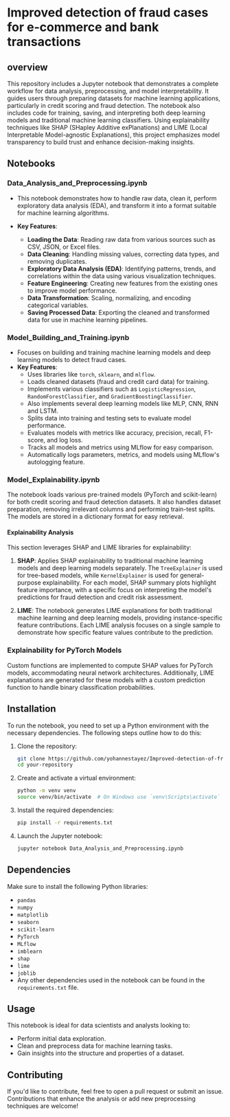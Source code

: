 # Improved detection of fraud cases for e-commerce and bank transactions

## overview
This repository includes a Jupyter notebook that demonstrates a complete workflow for data analysis, preprocessing, and model interpretability. It guides users through preparing datasets for machine learning applications, particularly in credit scoring and fraud detection. The notebook also includes code for training, saving, and interpreting both deep learning models and traditional machine learning classifiers. Using explainability techniques like SHAP (SHapley Additive exPlanations) and LIME (Local Interpretable Model-agnostic Explanations), this project emphasizes model transparency to build trust and enhance decision-making insights.

## Notebooks

### Data_Analysis_and_Preprocessing.ipynb
- This notebook demonstrates how to handle raw data, clean it, perform exploratory data analysis (EDA), and transform it into a format suitable for machine learning algorithms. 

- **Key Features**:
    - **Loading the Data**: Reading raw data from various sources such as CSV, JSON, or Excel files.
    -  **Data Cleaning**: Handling missing values, correcting data types, and removing duplicates.
    - **Exploratory Data Analysis (EDA)**: Identifying patterns, trends, and correlations within the data using various visualization techniques.
    - **Feature Engineering**: Creating new features from the existing ones to improve model performance.
    - **Data Transformation**: Scaling, normalizing, and encoding categorical variables.
    - **Saving Processed Data**: Exporting the cleaned and transformed data for use in machine learning pipelines.

### Model_Building_and_Training.ipynb
- Focuses on building and training machine learning models and deep learning models to detect fraud cases.
- **Key Features**:
  - Uses libraries like `torch`, `sklearn`, and `mlflow`.
  - Loads cleaned datasets (fraud and credit card data) for training.
  - Implements various classifiers such as `LogisticRegression`, `RandomForestClassifier`, and `GradientBoostingClassifier`.
  - Also implements several deep learning models like MLP, CNN, RNN and LSTM.
  - Splits data into training and testing sets to evaluate model performance.
  - Evaluates models with metrics like accuracy, precision, recall, F1-score, and log loss.
  - Tracks all models and metrics using MLflow for easy comparison.
  - Automatically logs parameters, metrics, and models using MLflow's autologging feature.

### Model_Explainability.ipynb
The notebook loads various pre-trained models (PyTorch and scikit-learn) for both credit scoring and fraud detection datasets. It also handles dataset preparation, removing irrelevant columns and performing train-test splits. The models are stored in a dictionary format for easy retrieval.

#### Explainability Analysis
This section leverages SHAP and LIME libraries for explainability:
1. **SHAP**: Applies SHAP explainability to traditional machine learning models and deep learning models separately. The `TreeExplainer` is used for tree-based models, while `KernelExplainer` is used for general-purpose explainability. For each model, SHAP summary plots highlight feature importance, with a specific focus on interpreting the model's predictions for fraud detection and credit risk assessment.
  
2. **LIME**: The notebook generates LIME explanations for both traditional machine learning and deep learning models, providing instance-specific feature contributions. Each LIME analysis focuses on a single sample to demonstrate how specific feature values contribute to the prediction.

### Explainability for PyTorch Models
Custom functions are implemented to compute SHAP values for PyTorch models, accommodating neural network architectures. Additionally, LIME explanations are generated for these models with a custom prediction function to handle binary classification probabilities.


## Installation

To run the notebook, you need to set up a Python environment with the necessary dependencies. The following steps outline how to do this:

1. Clone the repository:
    ```bash
    git clone https://github.com/yohannestayez/Improved-detection-of-fraud-cases-for-e-commerce-and-bank-transactions.git
    cd your-repository
    ```

2. Create and activate a virtual environment:
    ```bash
    python -m venv venv
    source venv/bin/activate  # On Windows use `venv\Scripts\activate`
    ```

3. Install the required dependencies:
    ```bash
    pip install -r requirements.txt
    ```

4. Launch the Jupyter notebook:
    ```bash
    jupyter notebook Data_Analysis_and_Preprocessing.ipynb
    ```

## Dependencies

Make sure to install the following Python libraries:
- `pandas`
- `numpy`
- `matplotlib`
- `seaborn`
- `scikit-learn`
- `PyTorch`
- `MLflow`
- `imblearn`
- `shap`
- `lime`
- `joblib`
- Any other dependencies used in the notebook can be found in the `requirements.txt` file.

## Usage

This notebook is ideal for data scientists and analysts looking to:
- Perform initial data exploration.
- Clean and preprocess data for machine learning tasks.
- Gain insights into the structure and properties of a dataset.

## Contributing

If you'd like to contribute, feel free to open a pull request or submit an issue. Contributions that enhance the analysis or add new preprocessing techniques are welcome!

